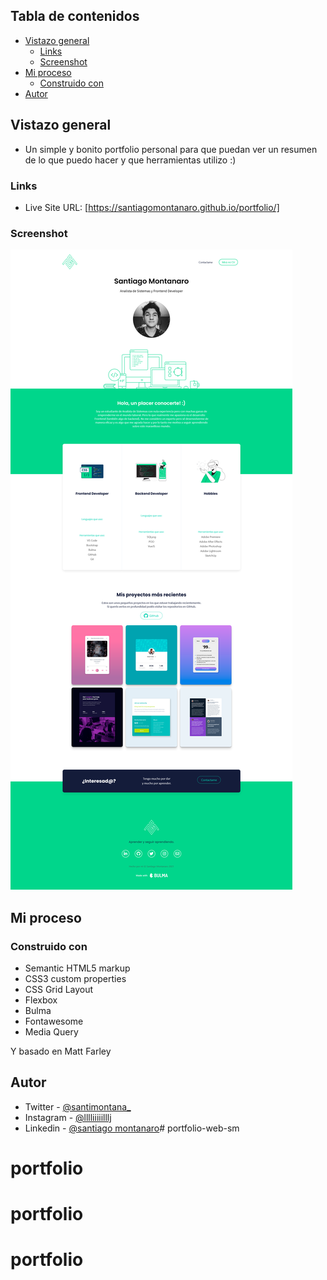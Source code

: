 ## Tabla de contenidos

- [Vistazo general](#Vistazo-general)
  - [Links](#links)
  - [Screenshot](#screenshot)
- [Mi proceso](#Mi-proceso)
  - [Construido con](#Construido-con)
- [Autor](#Autor)

## Vistazo general

- Un simple y bonito portfolio personal para que puedan ver un resumen de lo que puedo hacer y que herramientas utilizo :)

### Links

- Live Site URL: [https://santiagomontanaro.github.io/portfolio/]

### Screenshot

![](img/ss-desk.png)

## Mi proceso

### Construido con

- Semantic HTML5 markup
- CSS3 custom properties
- CSS Grid Layout
- Flexbox
- Bulma
- Fontawesome
- Media Query

Y basado en Matt Farley

## Autor

- Twitter - [@santimontana_](https://twitter.com/santimontana_)
- Instagram - [@lllliiiiilllj](https://www.instagram.com/lllliiiiilllj/)
- Linkedin - [@santiago montanaro](https://www.linkedin.com/in/montsan/)# portfolio-web-sm
# portfolio
# portfolio
# portfolio
